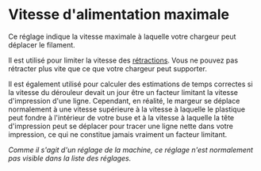 Vitesse d'alimentation maximale
====
Ce réglage indique la vitesse maximale à laquelle votre chargeur peut déplacer le filament.

Il est utilisé pour limiter la vitesse des [rétractions](../travel/retraction_speed.md). Vous ne pouvez pas rétracter plus vite que ce que votre chargeur peut supporter.

Il est également utilisé pour calculer des estimations de temps correctes si la vitesse du dérouleur devait un jour être un facteur limitant la vitesse d'impression d'une ligne. Cependant, en réalité, le margeur se déplace normalement à une vitesse supérieure à la vitesse à laquelle le plastique peut fondre à l'intérieur de votre buse et à la vitesse à laquelle la tête d'impression peut se déplacer pour tracer une ligne nette dans votre impression, ce qui ne constitue jamais vraiment un facteur limitant.

*Comme il s'agit d'un réglage de la machine, ce réglage n'est normalement pas visible dans la liste des réglages.*
